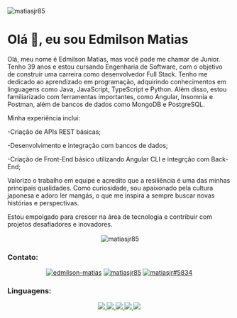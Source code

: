 <p align="left"> <img src="https://komarev.com/ghpvc/?username=matiasjr85&label=Profile%20views&color=0e75b6&style=flat" alt="matiasjr85" /> </p>

<h1 align="left">Olá 👋, eu sou Edmilson Matias</h1>

<p>Olá, meu nome é Edmilson Matias, mas você pode me chamar de Junior. Tenho 39 anos e estou cursando Engenharia de Software, com o objetivo de construir uma carreira como desenvolvedor Full Stack. Tenho me dedicado ao aprendizado em programação, adquirindo conhecimentos em linguagens como Java, JavaScript, TypeScript e Python. Além disso, estou familiarizado com ferramentas importantes, como Angular, Insomnia e Postman, além de bancos de dados como MongoDB e PostgreSQL.

Minha experiência inclui:

-Criação de APIs REST básicas;

-Desenvolvimento e integração com bancos de dados;

-Criação de Front-End básico utilizando Angular CLI e integrção com Back-End;

Valorizo o trabalho em equipe e acredito que a resiliência é uma das minhas principais qualidades. Como curiosidade, sou apaixonado pela cultura japonesa e adoro ler mangás, o que me inspira a sempre buscar novas histórias e perspectivas.

Estou empolgado para crescer na área de tecnologia e contribuir com projetos desafiadores e inovadores.</p>

<p align="center">&nbsp;<img align="center" src="https://github-readme-stats.vercel.app/api?username=matiasjr85&show_icons=true&locale=en" alt="matiasjr85" /></p>

<h3 align="left">Contato:</h3>
<div align="center">
  <a href="https://www.linkedin.com/in/edmilson-matias-dos-santos-junior/" target="_blank"><img src="https://img.shields.io/badge/LinkedIn-0077B5?style=for-the-badge&logo=linkedin&logoColor=white" alt="edmilson-matias" target="_blank" /></a>
  <a href="https://instagram.com/matiasjr85" target="_blank"><img src="https://img.shields.io/badge/Instagram-E4405F?style=for-the-badge&logo=instagram&logoColor=white" alt="matiasjr85" target="_blank" /></a>
  <a href="https://discordapp.com/users/5834" target="_blank"><img src="https://img.shields.io/badge/Discord-7289DA?style=for-the-badge&logo=discord&logoColor=white" alt="matiasjr#5834" target="_blank" /></a>
</div>

<h3 align="left">Linguagens:</h3>
<p align="center">
<a href=""> <img src="https://img.shields.io/badge/java-%23ED8B00.svg?style=for-the-badge&logo=openjdk&logoColor=white"> </a> 
<a href=""> <img src="https://img.shields.io/badge/javascript-%23323330.svg?style=for-the-badge&logo=javascript&logoColor=%23F7DF1E"/> </a>
<a href=""> <img src="https://img.shields.io/badge/node.js-6DA55F?style=for-the-badge&logo=node.js&logoColor=white"/> </a>
<a href=""> <img src="https://img.shields.io/badge/postgres-%23316192.svg?style=for-the-badge&logo=postgresql&logoColor=white"/> </a>
<a href=""> <img src="https://img.shields.io/badge/html5-%23E34F26.svg?style=for-the-badge&logo=html5&logoColor=white"/> </a>
</p>

